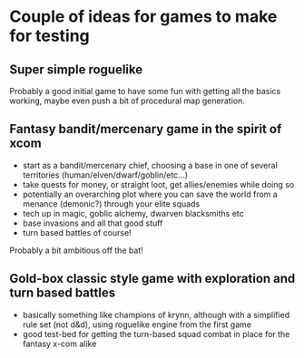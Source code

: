 # Couple of ideas for games to make for testing

## Super simple roguelike

Probably a good initial game to have some fun with getting all the basics working, maybe even push a bit of procedural map generation.

## Fantasy bandit/mercenary game in the spirit of xcom

 - start as a bandit/mercenary chief, choosing a base in one of several territories (human/elven/dwarf/goblin/etc...)
 - take quests for money, or straight loot, get allies/enemies while doing so
 - potentially an overarching plot where you can save the world from a menance (demonic?) through your elite squads
 - tech up in magic, goblic alchemy, dwarven blacksmiths etc
 - base invasions and all that good stuff
 - turn based battles of course!

 Probably a bit ambitious off the bat!

 ## Gold-box classic style game with exploration and turn based battles

 - basically something like champions of krynn, although with a simplified rule set (not d&d), using roguelike engine from the first game
 - good test-bed for getting the turn-based squad combat in place for the fantasy x-com alike
 